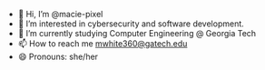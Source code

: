 - 👋 Hi, I’m @macie-pixel
- 👀 I’m interested in cybersecurity and software development.
- 🌱 I’m currently studying Computer Engineering @ Georgia Tech
- 📫 How to reach me mwhite360@gatech.edu
- 😄 Pronouns: she/her

<!---
macie-pixel/macie-pixel is a ✨ special ✨ repository because its `README.md` (this file) appears on your GitHub profile.
You can click the Preview link to take a look at your changes.
--->
